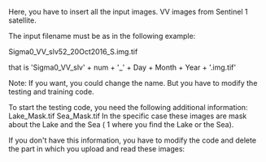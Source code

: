 Here, you have to insert all the input images. VV images from Sentinel 1 satellite. 

The input filename must be as in the following example: 

Sigma0_VV_slv52_20Oct2016_S.img.tif

that is 'Sigma0_VV_slv' + num + '_' + Day + Month + Year + '.img.tif'


Note: If you want, you could change the name. But you have to modify the testing and training code. 

To start the testing code, you need the following additional information:
Lake_Mask.tif
Sea_Mask.tif
In the specific case these images are mask about the Lake and the Sea ( 1 where you find the Lake or the Sea). 

If you don't have this information, you have to modify the code and delete the part in which you upload and read these images: 




